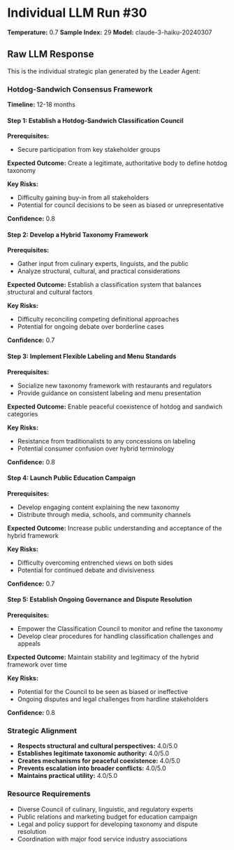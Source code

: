 # Individual LLM Run #30

**Temperature:** 0.7
**Sample Index:** 29
**Model:** claude-3-haiku-20240307

## Raw LLM Response

This is the individual strategic plan generated by the Leader Agent:

### Hotdog-Sandwich Consensus Framework

**Timeline:** 12-18 months

#### Step 1: Establish a Hotdog-Sandwich Classification Council

**Prerequisites:**
- Secure participation from key stakeholder groups

**Expected Outcome:** Create a legitimate, authoritative body to define hotdog taxonomy

**Key Risks:**
- Difficulty gaining buy-in from all stakeholders
- Potential for council decisions to be seen as biased or unrepresentative

**Confidence:** 0.8

#### Step 2: Develop a Hybrid Taxonomy Framework

**Prerequisites:**
- Gather input from culinary experts, linguists, and the public
- Analyze structural, cultural, and practical considerations

**Expected Outcome:** Establish a classification system that balances structural and cultural factors

**Key Risks:**
- Difficulty reconciling competing definitional approaches
- Potential for ongoing debate over borderline cases

**Confidence:** 0.7

#### Step 3: Implement Flexible Labeling and Menu Standards

**Prerequisites:**
- Socialize new taxonomy framework with restaurants and regulators
- Provide guidance on consistent labeling and menu presentation

**Expected Outcome:** Enable peaceful coexistence of hotdog and sandwich categories

**Key Risks:**
- Resistance from traditionalists to any concessions on labeling
- Potential consumer confusion over hybrid terminology

**Confidence:** 0.8

#### Step 4: Launch Public Education Campaign

**Prerequisites:**
- Develop engaging content explaining the new taxonomy
- Distribute through media, schools, and community channels

**Expected Outcome:** Increase public understanding and acceptance of the hybrid framework

**Key Risks:**
- Difficulty overcoming entrenched views on both sides
- Potential for continued debate and divisiveness

**Confidence:** 0.7

#### Step 5: Establish Ongoing Governance and Dispute Resolution

**Prerequisites:**
- Empower the Classification Council to monitor and refine the taxonomy
- Develop clear procedures for handling classification challenges and appeals

**Expected Outcome:** Maintain stability and legitimacy of the hybrid framework over time

**Key Risks:**
- Potential for the Council to be seen as biased or ineffective
- Ongoing disputes and legal challenges from hardline stakeholders

**Confidence:** 0.8

### Strategic Alignment

- **Respects structural and cultural perspectives:** 4.0/5.0
- **Establishes legitimate taxonomic authority:** 4.0/5.0
- **Creates mechanisms for peaceful coexistence:** 4.0/5.0
- **Prevents escalation into broader conflicts:** 4.0/5.0
- **Maintains practical utility:** 4.0/5.0

### Resource Requirements

- Diverse Council of culinary, linguistic, and regulatory experts
- Public relations and marketing budget for education campaign
- Legal and policy support for developing taxonomy and dispute resolution
- Coordination with major food service industry associations
